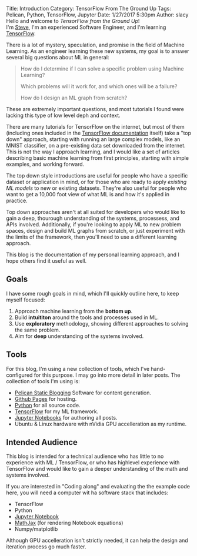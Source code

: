 Title: Introduction
Category: TensorFlow From The Ground Up
Tags: Pelican, Python, TensorFlow, Jupyter
Date: 1/27/2017 5:30pm 
Author: slacy
Hello and welcome to *TensorFlow from the Ground Up*!  
I'm [Steve](https://github.com/slacy), I'm an experienced Software Engineer, and I'm learning [TensorFlow](https://tensorflow.org).

There is a lot of mystery, speculation, and promise in the field of Machine Learning. As an engineer learning these new systems, my goal is to answer several big questions about ML in general: 

> How do I determine if I can solve a specific problem using Machine Learning?  
>
> Which problems will it work for, and which ones will be a failure?  
>
> How do I design an ML graph from scratch? 

These are extremely important questions, and most tutorials I found were lacking this type of low level deph and context. 

There are many tutorials for TensorFlow on the internet, but most of them (including ones included in the [TensorFlow documentation](https://www.tensorflow.org/tutorials/mnist/beginners/) itself) take a "top down" approach, starting with running an large complex models, like an MNIST classifier, on a pre-existing data set downloaded from the internet.   This is not the way I approach learning, and I would like a set of articles describing basic machine learning from first principles, starting with simple examples, and working forward. 

The top down style introductions are useful for people who have a specific dataset or application in mind, or for those who are ready to apply *existing ML models* to new or existing datasets.  They're also useful for people who want to get a 10,000 foot view of what ML is and how it's applied in practice. 

Top down approaches aren't at all suited for developers who would like to gain a deep, thourough understanding of the systems, processess, and APIs involved.  Additionally, if you're looking to apply ML to new problem spaces, design and build ML graphs from scratch, or just experiment with the limits of the framework, then you'll need to use a different learning approach. 

This blog is the documentation of my personal learning approach, and I hope others find it useful as well.
## Goals 
I have some rough goals in mind, which I'll quickly outline here, to keep myself focused: 

1. Approach machine learning from the **bottom up**.  
2. Build **intuititon** around the tools and processes used in ML. 
3. Use **exploratory** methodology, showing different approaches to solving the same problem.
4. Aim for **deep** understanding of the systems involved. 
## Tools
For this blog, I'm using a new collection of tools, which I've hand-configured for this purpose.  I may go into more detail in later posts. The collection of tools I'm using is: 

* [Pelican Static Blogging](https://getpelican.com) Software for content generation.
* [Github Pages](https://pages.github.com) for hosting. 
* [Python](https://python.org) for all source code. 
* [TensorFlow](https://tensorflow.com) for my ML framework. 
* [Jupyter Notebooks](https://jupyter.org) for authoring all posts. 
* Ubuntu & Linux hardware with nVidia GPU accelleration as my runtime.
## Intended Audience
This blog is intended for a technical audience who has little to no experience with ML / TensorFlow, or who has highlevel experience with TensorFlow and would like to gain a deeper understanding of the math and systems involved. 

If you are interested in "Coding along" and evaluating the the example code here, you will need a computer wit ha software stack that includes:

* TensorFlow
* Python 
* [Jupyter Notebook](https://jupyter.org)
* [MathJax](https://mathjax.org) (for rendering Notebook equations)
* Numpy/matplotlib

Although GPU accelleration isn't strictly needed, it can help the design and iteration process go much faster. 
